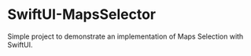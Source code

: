 # SwiftUI-MapsSelector
 Simple project to demonstrate an implementation of Maps Selection with SwiftUI.
